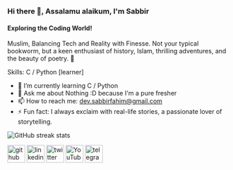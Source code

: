 ### Hi there 👋, Assalamu alaikum, I'm Sabbir
#### Exploring the Coding World!
Muslim, Balancing Tech and Reality with Finesse. Not your typical bookworm, but a keen enthusiast of history, Islam, thrilling adventures, and the beauty of poetry. 🌟

Skills: C / Python [learner]

- 🌱 I’m currently learning C / Python 
- 💬 Ask me about Nothing :D because I'm a pure fresher 
- 📫 How to reach me: dev.sabbirfahim@gmail.com 
- ⚡ Fun fact:  I always exclaim with real-life stories, a passionate lover of storytelling. 

![GitHub streak stats](https://streak-stats.demolab.com/?user=sabbirahmedfahim)  

[<img src='https://cdn.jsdelivr.net/npm/simple-icons@3.0.1/icons/github.svg' alt='github' height='40'>](https://github.com/sabbirahmedfahim)  [<img src='https://cdn.jsdelivr.net/npm/simple-icons@3.0.1/icons/linkedin.svg' alt='linkedin' height='40'>](https://www.linkedin.com/in/sabbirahmedfahim/)  [<img src='https://cdn.jsdelivr.net/npm/simple-icons@3.0.1/icons/twitter.svg' alt='twitter' height='40'>](https://twitter.com/SabbirAhmed_F)  [<img src='https://cdn.jsdelivr.net/npm/simple-icons@3.0.1/icons/youtube.svg' alt='YouTube' height='40'>](https://www.youtube.com/channel/@SabbirAhmed_F)  [<img src='https://cdn.jsdelivr.net/npm/simple-icons@3.0.1/icons/telegram.svg' alt='telegram' height='40'>](https://t.me/SabbirAhmedFahim)  

